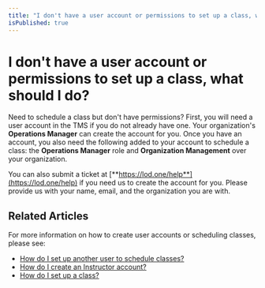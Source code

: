 ```yaml
---
title: "I don't have a user account or permissions to set up a class, what should I do?"
isPublished: true
---
```


# I don't have a user account or permissions to set up a class, what should I do?

Need to schedule a class but don't have permissions? First, you will need a user account in the TMS if you do not already have one. Your organization's **Operations Manager** can create the account for you. Once you have an account, you also need the following added to your account to schedule a class: the **Operations Manager** role and **Organization Management** over your organization.

You can also submit a ticket at [**https://lod.one/help**](https://lod.one/help) if you need us to create the account for you. Please provide us with your name, email, and the organization you are with.

## Related Articles
For more information on how to create user accounts or scheduling classes, please see:

- [How do I set up another user to schedule classes?](../user-accounts/create-operations-manager.md)
- [How do I create an Instructor account?](../user-accounts/create-instructor-account.md)
- [How do I set up a class?](../fulfilling-marketplace-order/set-up-class.md)
